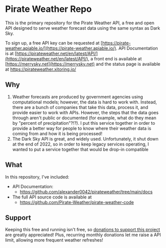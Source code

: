 # Pirate Weather Repo
This is the primary repository for the Pirate Weather API, a free and open API designed to serve weather forecast data using the same syntax as Dark Sky. 

To sign up, a free API key can be requested at [https://pirate-weather.apiable.io/](https://pirate-weather.apiable.io/). API Documentation is at [https://pirateweather.net/en/latest/API/](https://pirateweather.net/en/latest/API/), a front end is available at [https://merrysky.net](https://merrysky.net) and the status page is available at https://pirateweather.xitoring.io/

## Why

1. Weather forecasts are produced by government agencies using computational models; however, the data is hard to work with. Instead, there are a bunch of companies that take this data, process it, and provide easier to work with APIs. However, the steps that the data goes through aren't public or documented (for example, what do they mean by "percent of precipitation"?!?). I put this service together in order to provide a better way for people to know where their weather data is coming from and how it is being processed! 
2. The Dark Sky API is great, and widely used. Unfortunately, it shut down at the end of 2022, so in order to keep legacy services operating, I wanted to put a service together that would be drop-in compatible

## What
In this repository, I've included:

* API Documentation:
  * <https://github.com/alexander0042/pirateweather/tree/main/docs>
* The full API source code is available at 
  * https://github.com/Pirate-Weather/pirate-weather-code

## Support
Keeping this free and running isn't free, so [donations to support this project](https://github.com/sponsors/alexander0042) are greatly appreciated! Plus, recurring monthly donations let me raise a API limit, allowing more frequent weather refreshes! 

